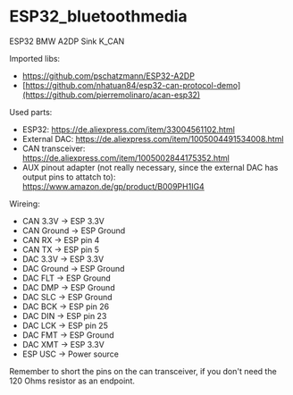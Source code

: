 # ESP32_bluetoothmedia
ESP32 BMW A2DP Sink K_CAN

Imported libs:
* https://github.com/pschatzmann/ESP32-A2DP
* [https://github.com/nhatuan84/esp32-can-protocol-demo](https://github.com/pierremolinaro/acan-esp32)

Used parts:
* ESP32: https://de.aliexpress.com/item/33004561102.html
* External DAC: https://de.aliexpress.com/item/1005004491534008.html
* CAN transceiver: https://de.aliexpress.com/item/1005002844175352.html
* AUX pinout adapter (not really necessary, since the external DAC has output pins to attatch to): https://www.amazon.de/gp/product/B009PH1IG4

Wireing:
* CAN 3.3V    -> ESP 3.3V
* CAN Ground  -> ESP Ground
* CAN RX      -> ESP pin 4
* CAN TX      -> ESP pin 5
* DAC 3.3V    -> ESP 3.3V
* DAC Ground  -> ESP Ground
* DAC FLT     -> ESP Ground
* DAC DMP     -> ESP Ground
* DAC SLC     -> ESP Ground
* DAC BCK     -> ESP pin 26
* DAC DIN     -> ESP pin 23
* DAC LCK     -> ESP pin 25
* DAC FMT     -> ESP Ground
* DAC XMT     -> ESP 3.3V
* ESP USC     -> Power source

Remember to short the pins on the can transceiver, if you don't need the 120 Ohms resistor as an endpoint.
